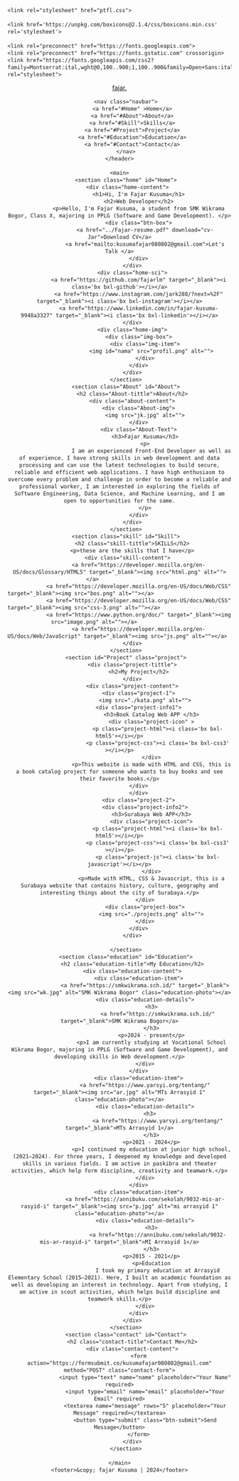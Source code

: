 <!DOCTYPE html>
<html lang="en">
<head>
    <meta charset="UTF-8">
    <meta name="viewport" content="width=device-width, initial-scale=1.0">
    <title>Portofolio&#160;Jar</title>
    <link rel="shortcut icon" href="jk.jpg" type="image/x-icon">

    <link rel="stylesheet" href="ptfl.css">

    <link href='https://unpkg.com/boxicons@2.1.4/css/boxicons.min.css' rel='stylesheet'>

    <link rel="preconnect" href="https://fonts.googleapis.com">
    <link rel="preconnect" href="https://fonts.gstatic.com" crossorigin>
    <link href="https://fonts.googleapis.com/css2?family=Montserrat:ital,wght@0,100..900;1,100..900&family=Open+Sans:ital,wght@0,300..800;1,300..800&family=Poppins:ital,wght@0,100;0,200;0,300;0,400;0,500;0,600;0,700;0,800;0,900;1,100;1,200;1,300;1,400;1,500;1,600;1,700;1,800;1,900&family=Roboto:ital,wght@0,100;0,300;0,400;0,500;0,700;0,900;1,100;1,300;1,400;1,500;1,700;1,900&display=swap" rel="stylesheet">
</head>
<body>
    <header class="header">
        <a href="#nama" class="nama">fajar.</a>
        
        <nav class="navbar">
            <a href="#Home" >Home</a>
            <a href="#About">About</a>
            <a href="#Skill">Skills</a>
            <a href="#Project">Project</a>
            <a href="#Education">Education</a>
            <a href="#Contact">Contact</a>
        </nav>
    </header>

    <main>
        <section class="home" id="Home">
            <div class="home-content">   
                <h1>Hi, I'm Fajar Kusuma</h1>
                <h2>Web Developer</h2>
                <p>Hello, I'm Fajar Kusuma, a student from SMK Wikrama Bogor, Class X, majoring in PPLG (Software and Game Development). </p>
                <div class="btn-box">
                    <a href="../Fajar-resume.pdf" download="cv-Jar">Download CV</a>
                    <a href="mailto:kusumafajar080802@gmail.com">Let's Talk </a>
                </div>
            </div>
            <div class="home-sci">
                <a href="https://github.com/fajarlm" target="_blank"><i class='bx bxl-github'></i></a>
                <a href="https://www.instagram.com/jark288/?next=%2F" target="_blank"><i class='bx bxl-instagram'></i></a>
                <a href="https://www.linkedin.com/in/fajar-kusuma-9948a3327" target="_blank"><i class='bx bxl-linkedin'></i></a>
            </div>
            <div class="home-img">
                <div class="img-box">
                    <div class="img-item">
                        <img id="nama" src="profil.png" alt="">
                    </div>
                </div>
            </div>
        </section>
        <section class="About" id="About">
            <h2 class="About-tittle">About</h2>
            <div class="about-content">
                <div class="About-img">
                    <img src="jk.jpg" alt="">
                </div>
                <div class="About-Text">
                    <h3>Fajar Kusuma</h3>
                    <p>
                        I am an experienced Front-End Developer as well as  of experience. I have strong skills in web development and data processing and can use the latest technologies to build secure, reliable and efficient web applications. I have high enthusiasm to overcome every problem and challenge in order to become a reliable and professional worker, I am interested in exploring the fields of Software Engineering, Data Science, and Machine Learning, and I am open to opportunities for the same.
                    </p>
                </div>
            </div>
        </section>
        <section class="skill" id="Skill">
            <h2 class="skill-tittle">SKILLS</h2>
            <p>these are the skills that I have</p>
            <div class="skill-content">   
                <a href="https://developer.mozilla.org/en-US/docs/Glossary/HTML5" target="_blank"><img src="html.png" alt=""></a>                 
                <a href="https://developer.mozilla.org/en-US/docs/Web/CSS" target="_blank"><img src="bos.png" alt=""></a>                                
                <a href="https://developer.mozilla.org/en-US/docs/Web/CSS" target="_blank"><img src="css-3.png" alt=""></a>                            
                <a href="https://www.python.org/doc/" target="_blank"><img src="image.png" alt=""></a>                
                <a href="https://developer.mozilla.org/en-US/docs/Web/JavaScript" target="_blank"><img src="js.png" alt=""></a>  
            </div>
        </section>
        <section id="Project" class="project">
            <div class="project-tittle">
                <h2>My Project</h2>
            </div>
            <div class="project-content">
                <div class="project-1">
                    <img src="./kata.png" alt="">
                    <div class="project-info1">    
                        <h3>Book Catalog Web APP </h3>
                        <div class="project-icon" >
                            <p class="project-html"><i class='bx bxl-html5'></i></p>
                            <p class="project-css"><i class='bx bxl-css3'  ></i></p>
                        </div>
                        <p>This website is made with HTML and CSS, this is a book catalog project for someone who wants to buy books and see their favorite books.</p>
                    </div>    
                </div>
                <div class="project-2">
                    <div class="project-info2">
                        <h3>Surabaya Web APP</h3>
                        <div class="project-icon">
                            <p class="project-html"><i class='bx bxl-html5'></i></p>
                            <p class="project-css"><i class='bx bxl-css3'  ></i></p>
                            <p class="project-js"><i class='bx bxl-javascript'></i></p>
                        </div>
                        <p>Made with HTML, CSS & Javascript, this is a Surabaya website that contains history, culture, geography and interesting things about the city of Surabaya.</p>
                    </div>
                    <div class="project-box">
                        <img src="./projects.png" alt="">
                    </div>
                </div>
            </div>
            
        </section>
        <section class="education" id="Education">
            <h2 class="education-title">My Education</h2>
            <div class="education-content">
                <div class="education-item">
                    <a href="https://smkwikrama.sch.id/" target="_blank"><img src="wk.jpg" alt="SMK Wikrama Bogor" class="education-photo"></a>
                    <div class="education-details">
                        <h3>
                            <a href="https://smkwikrama.sch.id/" target="_blank">SMK Wikrama Bogor</a>
                        </h3>
                        <p>2024 - present</p>
                        <p>I am currently studying at Vocational School Wikrama Bogor, majoring in PPLG (Software and Game Development), and developing skills in Web development.</p>
                    </div>
                </div>
                <div class="education-item">
                    <a href="https://www.yarsyi.org/tentang/" target="_blank"><img src="ar.jpg" alt="MTs Arrasyid 1" class="education-photo"></a>
                    <div class="education-details">
                        <h3> 
                            <a href="https://www.yarsyi.org/tentang/" target="_blank">MTs Arrasyid 1</a>
                        </h3>
                        <p>2021 - 2024</p>
                        <p>I continued my education at junior high school, (2021–2024). For three years, I deepened my knowledge and developed skills in various fields. I am active in paskibra and theater activities, which help form discipline, creativity and teamwork.</p>
                    </div>
                </div>
                <div class="education-item">
                    <a href="https://annibuku.com/sekolah/9032-mis-ar-rasyid-i" target="_blank"><img src="p.jpg" alt="mi arrasyid 1" class="education-photo"></a>
                    <div class="education-details">
                        <h3>
                            <a href="https://annibuku.com/sekolah/9032-mis-ar-rasyid-i" target="_blank">MI Arrasyid 1</a>
                        </h3>
                        <p>2015 - 2021</p>
                        <p>Education
                            I took my primary education at Arrasyid Elementary School (2015–2021). Here, I built an academic foundation as well as developing an interest in technology. Apart from studying, I am active in scout activities, which helps build discipline and teamwork skills.</p>
                    </div>
                </div>
            </div>
        </section>
        <section class="contact" id="Contact">
            <h2 class="contact-title">Contact Me</h2>
            <div class="contact-content">
                <form action="https://formsubmit.co/kusumafajar080802@gmail.com" method="POST" class="contact-form">
                    <input type="text" name="name" placeholder="Your Name" required>
                    <input type="email" name="email" placeholder="Your Email" required>
                    <textarea name="message" rows="5" placeholder="Your Message" required></textarea>
                    <button type="submit" class="btn-submit">Send Message</button>
                </form>
            </div>
        </section>
        
    </main>
    <footer>&copy; fajar Kusuma | 2024</footer>
</body>
</html>
